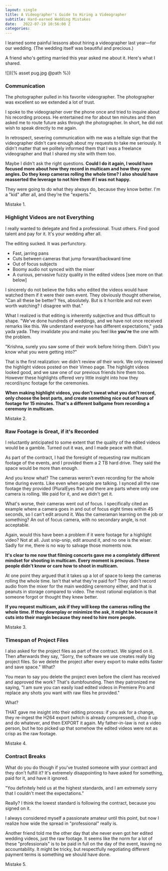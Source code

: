 ```yaml
---
layout: single
title: A Videographer's Guide to Hiring a Videographer
subtitle: Hard-earned Wedding Mistakes
date:   2022-07-19 10:56:00 Z
categories: 
---
```



I learned some painful lessons about hiring a videographer last year—for our wedding. (The wedding itself was beautiful and precious.)

A friend who's getting married this year asked me about it. Here's what I shared.

![]({% asset pug.jpg @path %})

### Communication

The photographer pulled in his favorite videographer. The photographer was excellent so we extended a lot of trust.

I spoke to the videographer over the phone once and tried to inquire about his recording process. He entertained me for about ten minutes and then asked me to route future asks through the photographer. In short, he did not wish to speak directly to me again.

In retrospect, severing communication with me was a telltale sign that the videographer didn't care enough about my requests to take me seriously. It didn't matter that we politely informed them that I was a freelance videographer and that I shared my site with them too.

Maybe I didn't ask the right questions. **Could I do it again, I would have focused more about how they record in multicam and how they sync angles. Do they keep cameras rolling the whole time? I also should have reasserted the leverage to not hire them if I was not happy.**

They were going to do what they always do, because they know better. I'm a "kid" after all, and they're the "experts."

Mistake 1.

### Highlight Videos are not Everything

I really wanted to delegate and find a professional. Trust others. Find good talent and pay for it. It's your wedding after all.

The editing sucked. It was perfunctory.

- Fast, jarring pans
- Cuts between cameras that jump forward/backward time
- Out of focus subjects
- Boomy audio not synced with the mixer
- A curious, pervasive fuzzy quality in the edited videos [see more on that below]

I sincerely do not believe the folks who edited the videos would have watched them if it were their own event. They obviously thought otherwise, "Can all these be better? Yes, absolutely. But is it horrible and not even worth watching? I disagree with that."

What I realized is that editing is inherently subjective and thus difficult to shape. "We've done hundreds of weddings, and we have not once received remarks like this. We understand everyone has different expectations," yada yada yada. They invalidate you and make you feel like **you're** the one with the problem.

"Krishna, surely you saw some of their work before hiring them. Didn't you know what you were getting into?"

That is the first realization: we didn't review *all* their work. We only reviewed the highlight videos posted on their Vimeo page. The highlight videos looked good, and we saw one of our previous friends hire them too. However these highlights offered very little insight into how they record/sync footage for the ceremonies.

**When making highlight videos, you don’t sweat what you don’t record, only choose the best parts, and create something nice out of hours of footage for 15 minutes. That's a different ballgame from recording a ceremony in multicam.**

Mistake 2.

### Raw Footage is Great, if it's Recorded

I reluctantly anticipated to some extent that the quality of the edited videos would be a gamble. Turned out it was, and I made peace with that.

As part of the contract, I had the foresight of requesting raw multicam footage of the events, and I provided them a 2 TB hard drive. They said the space would be more than enough.

And you know what? The cameras weren't even recording for the whole time during events. Like even when people are talking. I synced all the raw footage they provided (PluralEyes ftw) and there are parts where only one camera is rolling. We paid for it, and we didn't get it.

What's worse, their cameras went out of focus. I specifically cited an example where a camera goes in and out of focus eight times within 45 seconds, so I can't edit around it. Was the cameraman learning on the job or something? An out of focus camera, with no secondary angle, is not acceptable.

Again, would this have been a problem if it were footage for a highlight video? Not at all. Just snip-snip, edit around it, and no one is the wiser. Sadly for me, there is no way to salvage those moments now.

**It's clear to me now that filming concerts gave me a completely different mindset for shooting in multicam. Every moment is precious. These people didn't know or care how to shoot in multicam.**

At one point they argued that it takes up a lot of space to keep the cameras rolling the whole time. Isn't that what they're paid for? They didn't record audio from the mixer for the main wedding ceremony either, and that is peanuts in storage compared to video. The most rational explation is that someone forgot or thought they knew better.

**If you request multicam, ask if they will keep the cameras rolling the whole time. If they downplay or minimize the ask, it might be because it cuts into their margin because they need to hire more people.**

Mistake 3.

### Timespan of Project Files

I also asked for the project files as part of the contract. We signed on it. Then afterwards they say, "Sorry, the software we use creates really big project files. So we delete the project after every export to make edits faster and save space." What?

You mean to say you delete the project even before the client has received and approved the work? That's dumbfounding. Then they patronized me saying, "I am sure you can easily load edited videos in Premiere Pro and replace any shots you want with raw files he provided."

What?

THAT gave me insight into their editing process: if you ask for a change, they re-ingest the H264 export (which is already compressed), chop it up and do whatever, and then EXPORT it again. My father-in-law is not a video person, but he too picked up that somehow the edited videos were not as crisp as the raw footage.

Mistake 4.

### Contract Breaks

What do you do though if you've trusted someone with your contract and they don't fulfill it? It's extremely disappointing to have asked for something, paid for it, and have it ignored.

"You definitely held us at the highest standards, and I am extremely sorry that I couldn't meet the expectations."

Really? I think the lowest standard is following the contract, because you signed on it.

I always considered myself a passionate amateur until this point, but now I realize how wide the spread in "professional" really is.

Another friend told me the other day that she never even got her edited wedding videos, just the raw footage. It seems like the norm for a lot of these "professionals" is to be paid in full on the day of the event, leaving no accountability. It might be tricky, but respectfully negotiating different payment terms is something we should have done.

Mistake 5.
